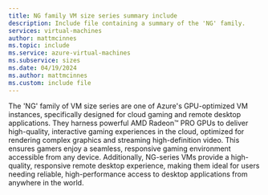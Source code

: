 ```yaml
---
title: NG family VM size series summary include
description: Include file containing a summary of the 'NG' family.
services: virtual-machines
author: mattmcinnes
ms.topic: include
ms.service: azure-virtual-machines
ms.subservice: sizes
ms.date: 04/19/2024
ms.author: mattmcinnes
ms.custom: include file
---
```

The 'NG' family of VM size series are one of Azure's GPU-optimized VM instances, specifically designed for cloud gaming and remote desktop applications. They harness powerful AMD Radeon™ PRO GPUs to deliver high-quality, interactive gaming experiences in the cloud, optimized for rendering complex graphics and streaming high-definition video. This ensures gamers enjoy a seamless, responsive gaming environment accessible from any device. Additionally, NG-series VMs provide a high-quality, responsive remote desktop experience, making them ideal for users needing reliable, high-performance access to desktop applications from anywhere in the world.